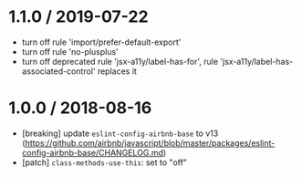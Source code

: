 1.1.0 / 2019-07-22
==================
  - turn off rule 'import/prefer-default-export'
  - turn off rule 'no-plusplus'
  - turn off deprecated rule 'jsx-a11y/label-has-for', rule 'jsx-a11y/label-has-associated-control' replaces it

1.0.0 / 2018-08-16
==================
  - [breaking] update `eslint-config-airbnb-base` to v13 (https://github.com/airbnb/javascript/blob/master/packages/eslint-config-airbnb-base/CHANGELOG.md)
  - [patch] `class-methods-use-this`: set to "off"
